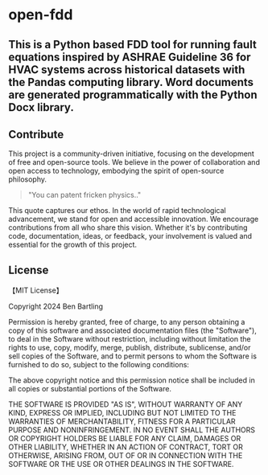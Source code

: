 # open-fdd

## This is a Python based FDD tool for running fault equations inspired by ASHRAE Guideline 36 for HVAC systems across historical datasets with the Pandas computing library. Word documents are generated programmatically with the Python Docx library.


## Contribute

This project is a community-driven initiative, focusing on the development of free and open-source tools. We believe in the power of collaboration and open access to technology, embodying the spirit of open-source philosophy.

> "You can patent fricken physics.."

This quote captures our ethos. In the world of rapid technological advancement, we stand for open and accessible innovation. We encourage contributions from all who share this vision. Whether it's by contributing code, documentation, ideas, or feedback, your involvement is valued and essential for the growth of this project.


## License

【MIT License】

Copyright 2024 Ben Bartling

Permission is hereby granted, free of charge, to any person obtaining a copy of this software and associated documentation files (the "Software"), to deal in the Software without restriction, including without limitation the rights to use, copy, modify, merge, publish, distribute, sublicense, and/or sell copies of the Software, and to permit persons to whom the Software is furnished to do so, subject to the following conditions:

The above copyright notice and this permission notice shall be included in all copies or substantial portions of the Software.

THE SOFTWARE IS PROVIDED "AS IS", WITHOUT WARRANTY OF ANY KIND, EXPRESS OR IMPLIED, INCLUDING BUT NOT LIMITED TO THE WARRANTIES OF MERCHANTABILITY, FITNESS FOR A PARTICULAR PURPOSE AND NONINFRINGEMENT. IN NO EVENT SHALL THE AUTHORS OR COPYRIGHT HOLDERS BE LIABLE FOR ANY CLAIM, DAMAGES OR OTHER LIABILITY, WHETHER IN AN ACTION OF CONTRACT, TORT OR OTHERWISE, ARISING FROM, OUT OF OR IN CONNECTION WITH THE SOFTWARE OR THE USE OR OTHER DEALINGS IN THE SOFTWARE.
